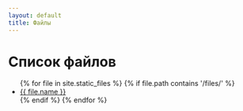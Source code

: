 ```yaml
---
layout: default
title: Файлы
---
```


<h1>Список файлов</h1>

<ul>
{% for file in site.static_files %}
    {% if file.path contains '/files/' %}
        <li>
            <a href="{{ file.path }}">{{ file.name }}</a>
        </li>
    {% endif %}
{% endfor %}
</ul>

